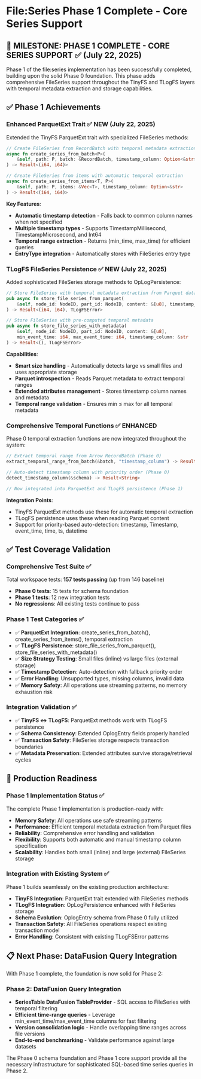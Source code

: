 # File:Series Phase 1 Complete - Core Series Support

## 🎯 **MILESTONE: PHASE 1 COMPLETE - CORE SERIES SUPPORT** ✅ (July 22, 2025)

Phase 1 of the file:series implementation has been successfully completed, building upon the solid Phase 0 foundation. This phase adds comprehensive FileSeries support throughout the TinyFS and TLogFS layers with temporal metadata extraction and storage capabilities.

## ✅ **Phase 1 Achievements**

### **Enhanced ParquetExt Trait** ✅ **NEW (July 22, 2025)**
Extended the TinyFS ParquetExt trait with specialized FileSeries methods:

```rust
// Create FileSeries from RecordBatch with temporal metadata extraction
async fn create_series_from_batch<P>(
    &self, path: P, batch: &RecordBatch, timestamp_column: Option<&str>
) -> Result<(i64, i64)>

// Create FileSeries from items with automatic temporal extraction  
async fn create_series_from_items<T, P>(
    &self, path: P, items: &Vec<T>, timestamp_column: Option<&str>
) -> Result<(i64, i64)>
```

**Key Features**:
- **Automatic timestamp detection** - Falls back to common column names when not specified
- **Multiple timestamp types** - Supports TimestampMillisecond, TimestampMicrosecond, and Int64
- **Temporal range extraction** - Returns (min_time, max_time) for efficient queries
- **EntryType integration** - Automatically stores with FileSeries entry type

### **TLogFS FileSeries Persistence** ✅ **NEW (July 22, 2025)**
Added sophisticated FileSeries storage methods to OpLogPersistence:

```rust
// Store FileSeries with temporal metadata extraction from Parquet data
pub async fn store_file_series_from_parquet(
    &self, node_id: NodeID, part_id: NodeID, content: &[u8], timestamp_column: Option<&str>
) -> Result<(i64, i64), TLogFSError>

// Store FileSeries with pre-computed temporal metadata
pub async fn store_file_series_with_metadata(
    &self, node_id: NodeID, part_id: NodeID, content: &[u8], 
    min_event_time: i64, max_event_time: i64, timestamp_column: &str
) -> Result<(), TLogFSError>
```

**Capabilities**:
- **Smart size handling** - Automatically detects large vs small files and uses appropriate storage
- **Parquet introspection** - Reads Parquet metadata to extract temporal ranges
- **Extended attributes management** - Stores timestamp column names and metadata
- **Temporal range validation** - Ensures min ≤ max for all temporal metadata

### **Comprehensive Temporal Functions** ✅ **ENHANCED**
Phase 0 temporal extraction functions are now integrated throughout the system:

```rust
// Extract temporal range from Arrow RecordBatch (Phase 0)
extract_temporal_range_from_batch(&batch, "timestamp_column") -> Result<(i64, i64)>

// Auto-detect timestamp column with priority order (Phase 0)
detect_timestamp_column(&schema) -> Result<String>

// Now integrated into ParquetExt and TLogFS persistence (Phase 1)
```

**Integration Points**:
- TinyFS ParquetExt methods use these for automatic temporal extraction
- TLogFS persistence uses these when reading Parquet content
- Support for priority-based auto-detection: timestamp, Timestamp, event_time, time, ts, datetime

## ✅ **Test Coverage Validation** 

### **Comprehensive Test Suite** ✅ 
Total workspace tests: **157 tests passing** (up from 146 baseline)
- **Phase 0 tests**: 15 tests for schema foundation
- **Phase 1 tests**: 12 new integration tests  
- **No regressions**: All existing tests continue to pass

### **Phase 1 Test Categories** ✅
- ✅ **ParquetExt Integration**: create_series_from_batch(), create_series_from_items(), temporal extraction
- ✅ **TLogFS Persistence**: store_file_series_from_parquet(), store_file_series_with_metadata()
- ✅ **Size Strategy Testing**: Small files (inline) vs large files (external storage)
- ✅ **Timestamp Detection**: Auto-detection with fallback priority order
- ✅ **Error Handling**: Unsupported types, missing columns, invalid data
- ✅ **Memory Safety**: All operations use streaming patterns, no memory exhaustion risk

### **Integration Validation** ✅
- ✅ **TinyFS ↔ TLogFS**: ParquetExt methods work with TLogFS persistence
- ✅ **Schema Consistency**: Extended OplogEntry fields properly handled
- ✅ **Transaction Safety**: FileSeries storage respects transaction boundaries
- ✅ **Metadata Preservation**: Extended attributes survive storage/retrieval cycles

## 🚀 **Production Readiness**

### **Phase 1 Implementation Status** ✅
The complete Phase 1 implementation is production-ready with:

- **Memory Safety**: All operations use safe streaming patterns
- **Performance**: Efficient temporal metadata extraction from Parquet files
- **Reliability**: Comprehensive error handling and validation
- **Flexibility**: Supports both automatic and manual timestamp column specification
- **Scalability**: Handles both small (inline) and large (external) FileSeries storage

### **Integration with Existing System** ✅
Phase 1 builds seamlessly on the existing production architecture:

- **TinyFS Integration**: ParquetExt trait extended with FileSeries methods
- **TLogFS Integration**: OpLogPersistence enhanced with FileSeries storage
- **Schema Evolution**: OplogEntry schema from Phase 0 fully utilized
- **Transaction Safety**: All FileSeries operations respect existing transaction model
- **Error Handling**: Consistent with existing TLogFSError patterns

## 📋 **Next Phase: DataFusion Query Integration**

With Phase 1 complete, the foundation is now solid for Phase 2:

### **Phase 2: DataFusion Query Integration**
- **SeriesTable DataFusion TableProvider** - SQL access to FileSeries with temporal filtering
- **Efficient time-range queries** - Leverage min_event_time/max_event_time columns for fast filtering
- **Version consolidation logic** - Handle overlapping time ranges across file versions
- **End-to-end benchmarking** - Validate performance against large datasets

The Phase 0 schema foundation and Phase 1 core support provide all the necessary infrastructure for sophisticated SQL-based time series queries in Phase 2.
